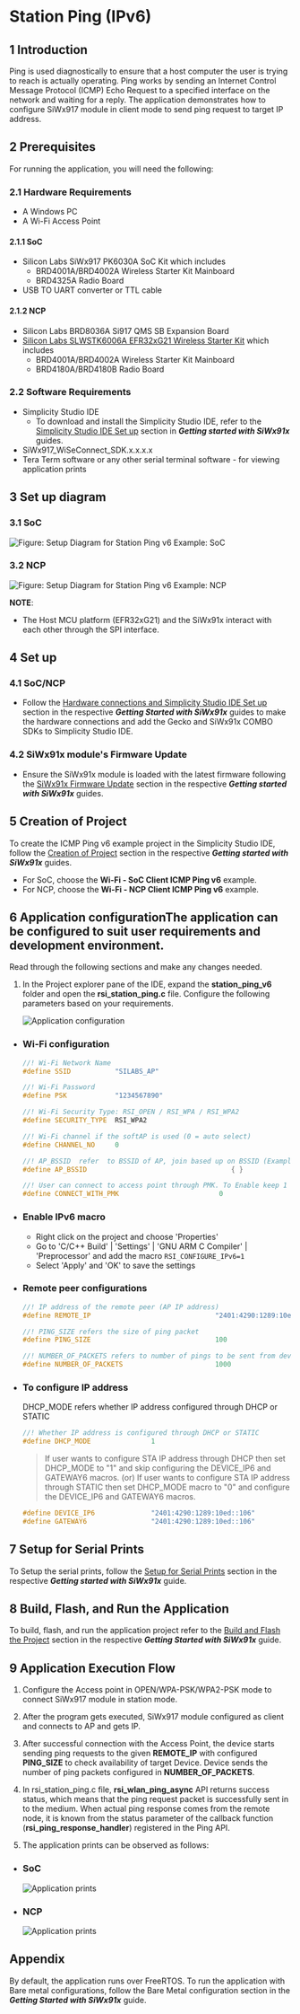 # **Station Ping (IPv6)**

## **1 Introduction**

Ping is used diagnostically to ensure that a host computer the user is trying to reach is actually operating. Ping works by sending an Internet Control Message Protocol (ICMP) Echo Request to a specified interface on the network and waiting for a reply. The application demonstrates how to configure SiWx917 module in client mode to send ping request to target IP address.

## **2 Prerequisites**
For running the application, you will need the following:
### **2.1 Hardware Requirements**
- A Windows PC
- A Wi-Fi Access Point
#### **2.1.1 SoC** 
   - Silicon Labs SiWx917 PK6030A SoC Kit which includes
      - BRD4001A/BRD4002A Wireless Starter Kit Mainboard
      - BRD4325A Radio Board
   - USB TO UART converter or TTL cable
#### **2.1.2 NCP**
   - Silicon Labs BRD8036A Si917 QMS SB Expansion Board
   - [Silicon Labs SLWSTK6006A EFR32xG21 Wireless Starter Kit](https://www.silabs.com/development-tools/wireless/efr32xg21-wireless-starter-kit) which includes
      - BRD4001A/BRD4002A Wireless Starter Kit Mainboard
      - BRD4180A/BRD4180B Radio Board
### **2.2 Software Requirements**
- Simplicity Studio IDE
   - To download and install the Simplicity Studio IDE, refer to the [Simplicity Studio IDE Set up](https://docs.silabs.com/) section in ***Getting started with SiWx91x*** guides.
- SiWx917_WiSeConnect_SDK.x.x.x.x
- Tera Term software or any other serial terminal software - for viewing application prints

## **3 Set up diagram**
### **3.1 SoC** 

![Figure: Setup Diagram for Station Ping v6 Example: SoC](resources/readme/stationpingv6setupsoc.png)
### **3.2 NCP** 

![Figure: Setup Diagram for Station Ping v6 Example: NCP](resources/readme/stationpingv6setupncp.png)

**NOTE**: 
- The Host MCU platform (EFR32xG21) and the SiWx91x interact with each other through the SPI interface. 

## **4 Set up**
### **4.1 SoC/NCP** 
- Follow the [Hardware connections and Simplicity Studio IDE Set up](https://docs.silabs.com/)  section in the respective ***Getting Started with SiWx91x*** guides to make the hardware connections and add the Gecko and SiWx91x COMBO SDKs to Simplicity Studio IDE.
### **4.2 SiWx91x module's Firmware Update**
- Ensure the SiWx91x module is loaded with the latest firmware following the [SiWx91x Firmware Update]() section in the respective ***Getting started with SiWx91x*** guides.

## **5 Creation of Project**

To create the ICMP Ping v6 example project in the Simplicity Studio IDE, follow the [Creation of Project](https://docs.silabs.com/) section in the respective ***Getting started with SiWx91x*** guides. 
   - For SoC, choose the **Wi-Fi - SoC Client ICMP Ping v6** example.
   - For NCP, choose the **Wi-Fi - NCP Client ICMP Ping v6** example.

## **6 Application configuration**The application can be configured to suit user requirements and development environment.
Read through the following sections and make any changes needed. 
  
1. In the Project explorer pane of the IDE, expand the **station_ping_v6** folder and open the **rsi_station_ping.c** file. Configure the following parameters based on your requirements.

   ![Application configuration](resources/readme/stationpingv6applicationconfiguration.png)

- ### **Wi-Fi configuration**
   ```c
   //! Wi-Fi Network Name
   #define SSID           "SILABS_AP"      

   //! Wi-Fi Password
   #define PSK            "1234567890"     

   //! Wi-Fi Security Type: RSI_OPEN / RSI_WPA / RSI_WPA2
   #define SECURITY_TYPE  RSI_WPA2         

   //! Wi-Fi channel if the softAP is used (0 = auto select)
   #define CHANNEL_NO     0                

   //! AP_BSSID  refer  to BSSID of AP, join based up on BSSID (Example : If two Access points had same SSID then at the time based on this BSSID,module will join to particular AP). This feature is valid only if  RSI_JOIN_FEAT_BIT_MAP set to RSI_JOIN_FEAT_BSSID_BASED in the rsi_wlan_config.h file.
   #define AP_BSSID                                    { }

   //! User can connect to access point through PMK. To Enable keep 1 else 0. If `CONNECT_WITH_PMK` is enabled, `SECURITY_TYPE` should be set to `RSI_WPA2_PMK`
   #define CONNECT_WITH_PMK                         0
   ```

- ### **Enable IPv6 macro**

   - Right click on the project and choose 'Properties'
   - Go to 'C/C++ Build' | 'Settings' | 'GNU ARM C Compiler' | 'Preprocessor' and add the macro `RSI_CONFIGURE_IPv6=1`
   - Select 'Apply' and 'OK' to save the settings


- ### **Remote peer configurations**
   ```c
   //! IP address of the remote peer (AP IP address)
   #define REMOTE_IP                               "2401:4290:1289:10ed::106"
   
   //! PING_SIZE refers the size of ping packet
   #define PING_SIZE                               100

   //! NUMBER_OF_PACKETS refers to number of pings to be sent from device
   #define NUMBER_OF_PACKETS                       1000
   ```  

- ### **To configure IP address** 
   DHCP_MODE refers whether IP address configured through DHCP or STATIC

   ```c   
   //! Whether IP address is configured through DHCP or STATIC
   #define DHCP_MODE               1           
   ```
   > If user wants to configure STA IP address through DHCP then set DHCP_MODE to "1" and skip configuring the DEVICE_IP6 and GATEWAY6 macros.
                                       (or)
   > If user wants to configure STA IP address through STATIC then set DHCP_MODE macro to "0" and configure the DEVICE_IP6 and GATEWAY6 macros.
   ```c   
   #define DEVICE_IP6              "2401:4290:1289:10ed::106"
   #define GATEWAY6                "2401:4290:1289:10ed::106"
   ```

## **7 Setup for Serial Prints**

To Setup the serial prints, follow the [Setup for Serial Prints]() section in the respective ***Getting started with SiWx91x*** guide.
 
## **8 Build, Flash, and Run the Application**

To build, flash, and run the application project refer to the [Build and Flash the Project]() section in the respective ***Getting Started with SiWx91x*** guide.

## **9 Application Execution Flow**

1. Configure the Access point in OPEN/WPA-PSK/WPA2-PSK mode to connect SiWx917 module in station mode.

2. After the program gets executed, SiWx917 module configured as client and connects to AP and gets IP.

3. After successful connection with the Access Point, the device starts sending ping requests to the given **REMOTE_IP** with configured **PING_SIZE** to check availability of target Device.
Device sends the number of ping packets configured in **NUMBER_OF_PACKETS**.

4. In rsi_station_ping.c file, **rsi_wlan_ping_async** API returns success status, which means that the ping request packet is successfully sent in to the medium. When actual ping response
comes from the remote node, it is known from the status parameter of the callback function (**rsi_ping_response_handler**) registered in the Ping API.

5. The application prints can be observed as follows:

- ### **SoC**
  
   ![Application prints](resources/readme/stationpingv6applicationprintssoc.png)

- ### **NCP**

   ![Application prints](resources/readme/stationpingv6applicationprintsncp.png)

## **Appendix**

By default, the application runs over FreeRTOS. To run the application with Bare metal configurations, follow the Bare Metal configuration section in the ***Getting Started with SiWx91x*** guide.